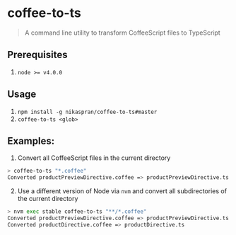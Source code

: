 # coffee-to-ts

> A command line utility to transform CoffeeScript files to TypeScript

## Prerequisites

1. `node >= v4.0.0`

## Usage

1. `npm install -g nikaspran/coffee-to-ts#master`
2. `coffee-to-ts <glob>`

## Examples:

1. Convert all CoffeeScript files in the current directory

  ```bash
  > coffee-to-ts "*.coffee"
  Converted productPreviewDirective.coffee => productPreviewDirective.ts
  ```
  
2. Use a different version of Node via `nvm` and convert all subdirectories of the current directory

  ```bash
  > nvm exec stable coffee-to-ts "**/*.coffee"
  Converted productPreviewDirective.coffee => productPreviewDirective.ts
  Converted productDirective.coffee => productDirective.ts
  ```
